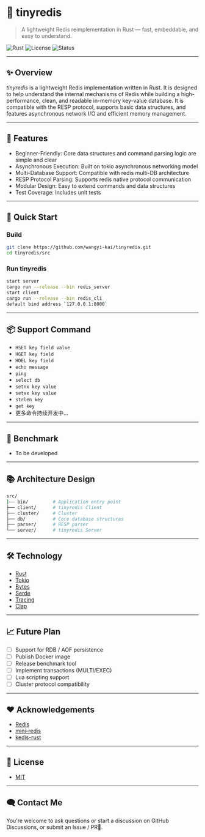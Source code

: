 
# 🚀 tinyredis

> A lightweight Redis reimplementation in Rust — fast, embeddable, and easy to understand.

![Rust](https://img.shields.io/badge/Rust-💛-orange)
![License](https://img.shields.io/github/license/wangyi-kai/tinyredis)
![Status](https://img.shields.io/badge/status-WIP-red)

---

## ✨ Overview

*tinyredis* is a lightweight Redis implementation written in Rust. It is designed to help understand the internal mechanisms of Redis while building a high-performance, clean, and readable in-memory key-value database. It is compatible with the RESP protocol, supports basic data structures, and features asynchronous network I/O and efficient memory management.

---

## 🧱 Features

* Beginner-Friendly: Core data structures and command parsing logic are simple and clear
* Asynchronous Execution: Built on tokio asynchronous networking model
* Multi-Database Support: Compatible with redis multi-DB architecture
* RESP Protocol Parsing: Supports redis native protocol communication
* Modular Design: Easy to extend commands and data structures
* Test Coverage: Includes unit tests

---

## 🚀 Quick Start

### Build
```bash
git clone https://github.com/wangyi-kai/tinyredis.git
cd tinyredis/src
```
### Run tinyredis
```bash
start server
cargo run --release --bin redis_server
start client
cargo run --release --bin redis_cli
default bind address `127.0.0.1:8000`
```

---
## 📦 Support Command
* `HSET key field value`
* `HGET key field`
* `HDEL key field`
* `echo message`
* `ping`
* `select db`
* `setnx key value`
* `setxx key value`
* `strlen key`
* `get key`
* 更多命令持续开发中...


---

## 🧪 Benchmark

* To be developed

---

## 📚 Architecture Design

```bash
src/
|—— bin/         # Application entry point
├── client/      # tinyredis Client
├── cluster/     # Cluster
├── db/          # Core database structures
├── parser/      # RESP parser
└── server/      # tinyredis Server
```
---

## 🛠️ Technology
* [Rust](https://www.rust-lang.org/)
* [Tokio](https://tokio.rs/)
* [Bytes](https://docs.rs/bytes)
* [Serde](https://serde.rs/)
* [Tracing](https://docs.rs/tracing)
* [Clap](https://docs.rs/clap)


---
## 📈 Future Plan

* [ ] Support for RDB / AOF persistence
* [ ] Publish Docker image
* [ ] Release benchmark tool
* [ ] Implement transactions (MULTI/EXEC)
* [ ] Lua scripting support
* [ ] Cluster protocol compatibility

---
## ❤️ Acknowledgements
* [Redis](https://redis.io/)
* [mini-redis](https://github.com/tokio-rs/mini-redis)
* [kedis-rust](https://github.com/kwsc98/kedis-rust)
---

## 📄 License
* [MIT](LICENSE)
---

## 🗨️ Contact Me
You're welcome to ask questions or start a discussion on GitHub Discussions, or submit an Issue / PR🙌.

